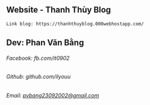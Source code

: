 ## Website - Thanh Thùy Blog

```bash
Link blog: https://thanhthuyblog.000webhostapp.com/
```

## Dev: Phan Văn Bằng
###### Facebook: fb.com/it0902
###### Github: github.com/ilyouu
###### Email: pvbang23092002@gmail.com

